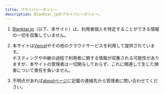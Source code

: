 ```yaml
---
title: プライバシーポリシー
description: Blanktar.jpのプライバシーポリシー。
---
```


1. <a href="https://blanktar.jp">Blanktar.jp</a>（以下、本サイト）は、利用者個人を特定することができる情報の一切を収集していません。

2. 本サイトは[Vercel](https://vercel.com)やその他のクラウドサービスを利用して提供されています。  
   ホスティングや中継の過程で利用者に関する情報が収集される可能性がありますが、本サイトの管理者は一切関与しておらず、これに関連して生じた損害について責任を負いません。

3. 不明点があれば[aboutページ](/about)に記載の連絡先から管理者に問い合わせてください。
